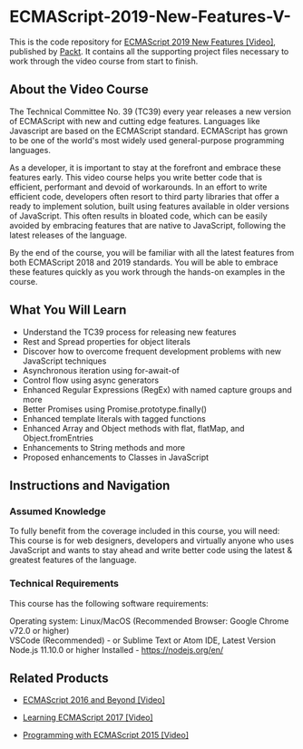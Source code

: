 # ECMAScript-2019-New-Features-V-
This is the code repository for [ECMAScript 2019 New Features [Video]](https://www.packtpub.com/web-development/ecmascript-2019-new-features-video), published by [Packt](https://www.packtpub.com/?utm_source=github). It contains all the supporting project files necessary to work through the video course from start to finish.

## About the Video Course
The Technical Committee No. 39 (TC39) every year releases a new version of ECMAScript with new and cutting edge features. Languages like Javascript are based on the ECMAScript standard. ECMAScript has grown to be one of the world's most widely used general-purpose programming languages.

As a developer, it is important to stay at the forefront and embrace these features early. This video course helps you write better code that is efficient, performant and devoid of workarounds. In an effort to write efficient code, developers often resort to third party libraries that offer a ready to implement solution, built using features available in older versions of JavaScript. This often results in bloated code, which can be easily avoided by embracing features that are native to JavaScript, following the latest releases of the language. 

By the end of the course, you will be familiar with all the latest features from both ECMAScript 2018 and 2019 standards. You will be able to embrace these features quickly as you work through the hands-on examples in the course.

<H2>What You Will Learn</H2>
<DIV class=book-info-will-learn-text>
<UL>
<LI>Understand the TC39 process for releasing new features
<LI>Rest and Spread properties for object literals
<LI>Discover how to overcome frequent development problems with new JavaScript techniques
<LI>Asynchronous iteration using for-await-of
<LI>Control flow using async generators
<LI>Enhanced Regular Expressions (RegEx) with named capture groups and more
<LI>Better Promises using Promise.prototype.finally()
<LI>Enhanced template literals with tagged functions
<LI>Enhanced Array and Object methods with flat, flatMap, and Object.fromEntries
<LI>Enhancements to String methods and more
<LI>Proposed enhancements to Classes in JavaScript
</LI></UL></DIV>

## Instructions and Navigation
### Assumed Knowledge
To fully benefit from the coverage included in this course, you will need:<br/>
This course is for web designers, developers and virtually anyone who uses JavaScript and wants to stay ahead and write better code using the latest & greatest features of the language. 

### Technical Requirements
This course has the following software requirements:<br/>

Operating system: Linux/MacOS (Recommended Browser: Google Chrome v72.0 or higher)<br/>
VSCode (Recommended)  - or Sublime Text or Atom IDE, Latest Version<br/>
Node.js 11.10.0 or higher Installed - https://nodejs.org/en/


## Related Products
* [ECMAScript 2016 and Beyond [Video]](https://www.packtpub.com/web-development/ecmascript-2016-and-beyond-video)

* [Learning ECMAScript 2017 [Video]](https://www.packtpub.com/web-development/learning-ecmascript-2017-video)

* [Programming with ECMAScript 2015 [Video]](https://www.packtpub.com/web-development/programming-ecmascript-2015-video)




